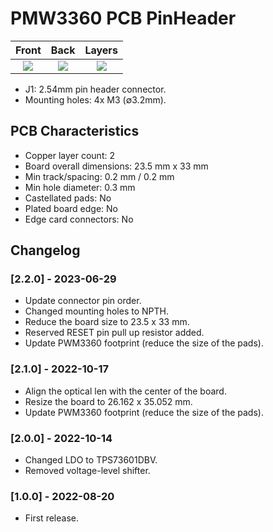 # PMW3360 PCB PinHeader

|                Front                 |                 Back                 |                Layers                |
| :----------------------------------: | :----------------------------------: | :----------------------------------: |
| ![](https://i.imgur.com/uusnHoE.jpg) | ![](https://i.imgur.com/l4hXSjw.jpg) | ![](https://i.imgur.com/LGAlpwE.png) |

- J1: 2.54mm pin header connector.
- Mounting holes: 4x M3 (∅3.2mm).

## PCB Characteristics

- Copper layer count: 2
- Board overall dimensions: 23.5 mm x 33 mm
- Min track/spacing: 0.2 mm / 0.2 mm
- Min hole diameter: 0.3 mm
- Castellated pads: No
- Plated board edge: No
- Edge card connectors: No

## Changelog

### [2.2.0] - 2023-06-29

- Update connector pin order.
- Changed mounting holes to NPTH.
- Reduce the board size to 23.5 x 33 mm.
- Reserved RESET pin pull up resistor added.
- Update PWM3360 footprint (reduce the size of the pads).

### [2.1.0] - 2022-10-17

- Align the optical len with the center of the board.
- Resize the board to 26.162 x 35.052 mm.
- Update PWM3360 footprint (reduce the size of the pads).

### [2.0.0] - 2022-10-14

- Changed LDO to TPS73601DBV.
- Removed voltage-level shifter.

### [1.0.0] - 2022-08-20

- First release.
